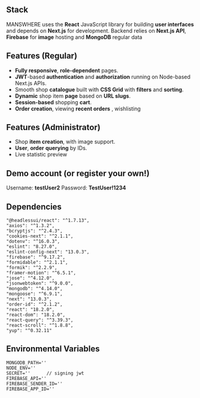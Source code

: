 ## Stack
MANSWHERE uses the **React** JavaScript library for building **user interfaces** and depends on **Next.js** for development. Backend relies on **Next.js API**, **Firebase** for **image** hosting and **MongoDB** regular data

## Features (Regular)
- **Fully responsive**, **role-dependent** pages.
- **JWT**-based **authentication** and **authorization** running on Node-based Next.js APIs.
- Smooth shop **catalogue** built with **CSS Grid** with **filters** and **sorting**. 
- **Dynamic** shop item **page** based on **URL slugs**.
- **Session-based** shopping **cart**.
- **Order creation**, viewing **recent orders** , wishlisting

## Features (Administrator)
- Shop **item creation**, with image support.
- **User**, **order** **querying** by IDs.
- Live statistic preview

## Demo account (or register your own!)

Username: **testUser2**
Password:  **TestUser!1234**

## Dependencies

    "@headlessui/react": "^1.7.13",
    "axios": "^1.3.2",
    "bcryptjs": "^2.4.3",
    "cookies-next": "^2.1.1",
    "dotenv": "^16.0.3",
    "eslint": "8.27.0",
    "eslint-config-next": "13.0.3",
    "firebase": "^9.17.2",
    "formidable": "^2.1.1",
    "formik": "^2.2.9",
    "framer-motion": "^6.5.1",
    "jose": "^4.12.0",
    "jsonwebtoken": "^9.0.0",
    "mongodb": "^4.14.0",
    "mongoose": "^6.9.1",
    "next": "13.0.3",
    "order-id": "^2.1.2",
    "react": "18.2.0",
    "react-dom": "18.2.0",
    "react-query": "^3.39.3",
    "react-scroll": "^1.8.8",
    "yup": "^0.32.11"

## Environmental Variables

    MONGODB_PATH=''
    NODE_ENV=''
    SECRET=''      // signing jwt
    FIREBASE_API=''
    FIREBASE_SENDER_ID=''
    FIREBASE_APP_ID=''
